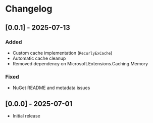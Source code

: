 # Changelog

## [0.0.1] - 2025-07-13
### Added
- Custom cache implementation (`RecurlyExCache`)
- Automatic cache cleanup
- Removed dependency on Microsoft.Extensions.Caching.Memory

### Fixed
- NuGet README and metadata issues

## [0.0.0] - 2025-07-01
- Initial release
